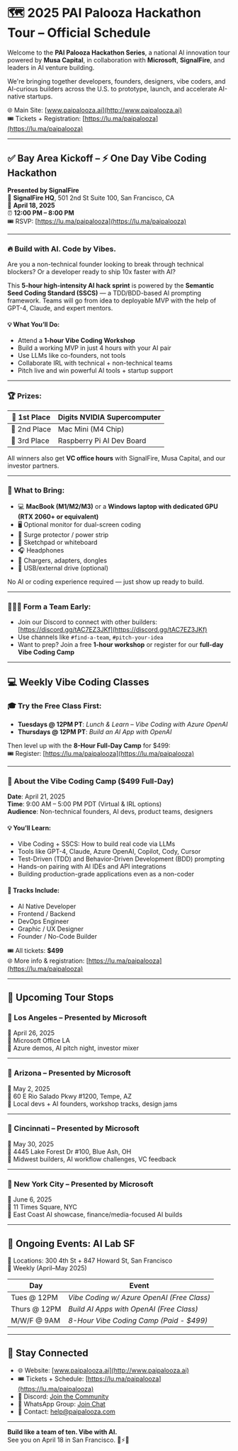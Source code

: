 # 🗺️ 2025 PAI Palooza Hackathon Tour – Official Schedule

Welcome to the **PAI Palooza Hackathon Series**, a national AI innovation tour powered by **Musa Capital**, in collaboration with **Microsoft**, **SignalFire**, and leaders in AI venture building.

We're bringing together developers, founders, designers, vibe coders, and AI-curious builders across the U.S. to prototype, launch, and accelerate AI-native startups.

🌐 Main Site: [www.paipalooza.ai](http://www.paipalooza.ai)  
🎟️ Tickets + Registration: [https://lu.ma/paipalooza](https://lu.ma/paipalooza)

---

## ✅ Bay Area Kickoff – ⚡ One Day Vibe Coding Hackathon  
**Presented by SignalFire**  
📍 **SignalFire HQ**, 501 2nd St Suite 100, San Francisco, CA  
📅 **April 18, 2025**  
⏰ **12:00 PM – 8:00 PM**  
🎟️ RSVP: [https://lu.ma/paipalooza](https://lu.ma/paipalooza)

---

### 🔥 Build with AI. Code by Vibes.

Are you a non-technical founder looking to break through technical blockers? Or a developer ready to ship 10x faster with AI?

This **5-hour high-intensity AI hack sprint** is powered by the **Semantic Seed Coding Standard (SSCS)** — a TDD/BDD-based AI prompting framework. Teams will go from idea to deployable MVP with the help of GPT-4, Claude, and expert mentors.

#### 💡 What You’ll Do:
- Attend a **1-hour Vibe Coding Workshop**
- Build a working MVP in just 4 hours with your AI pair
- Use LLMs like co-founders, not tools
- Collaborate IRL with technical + non-technical teams
- Pitch live and win powerful AI tools + startup support

---

### 🏆 Prizes:
| 🥇 1st Place | Digits NVIDIA Supercomputer |
|-------------|------------------------------|
| 🥈 2nd Place | Mac Mini (M4 Chip)          |
| 🥉 3rd Place | Raspberry Pi AI Dev Board   |

All winners also get **VC office hours** with SignalFire, Musa Capital, and our investor partners.

---

### 🧠 What to Bring:
- 💻 **MacBook (M1/M2/M3)** or a **Windows laptop with dedicated GPU (RTX 2060+ or equivalent)**
- 🖥️ Optional monitor for dual-screen coding
- 🔌 Surge protector / power strip
- 📝 Sketchpad or whiteboard
- 🎧 Headphones
- 🔋 Chargers, adapters, dongles
- 💾 USB/external drive (optional)

No AI or coding experience required — just show up ready to build.

---

### 🧑‍🤝‍🧑 Form a Team Early:
- Join our Discord to connect with other builders: [https://discord.gg/tAC7EZ3JKf](https://discord.gg/tAC7EZ3JKf)  
- Use channels like `#find-a-team`, `#pitch-your-idea`  
- Want to prep? Join a free **1-hour workshop** or register for our **full-day Vibe Coding Camp**

---

## 💻 Weekly Vibe Coding Classes

### 🎓 Try the Free Class First:
- **Tuesdays @ 12PM PT**: *Lunch & Learn – Vibe Coding with Azure OpenAI*  
- **Thursdays @ 12PM PT**: *Build an AI App with OpenAI*

Then level up with the **8-Hour Full-Day Camp** for $499:  
🎟️ Register: [https://lu.ma/paipalooza](https://lu.ma/paipalooza)

---

### 🧠 About the Vibe Coding Camp ($499 Full-Day)

**Date**: April 21, 2025  
**Time**: 9:00 AM – 5:00 PM PDT (Virtual & IRL options)  
**Audience**: Non-technical founders, AI devs, product teams, designers

#### 💡 You’ll Learn:
- Vibe Coding + SSCS: How to build real code via LLMs
- Tools like GPT-4, Claude, Azure OpenAI, Copilot, Cody, Cursor
- Test-Driven (TDD) and Behavior-Driven Development (BDD) prompting
- Hands-on pairing with AI IDEs and API integrations
- Building production-grade applications even as a non-coder

#### 💼 Tracks Include:
- AI Native Developer  
- Frontend / Backend  
- DevOps Engineer  
- Graphic / UX Designer  
- Founder / No-Code Builder

🎟️ All tickets: **$499**  
🌐 More info & registration: [https://lu.ma/paipalooza](https://lu.ma/paipalooza)

---

## 🎉 Upcoming Tour Stops

### 📍 Los Angeles – Presented by Microsoft  
📅 April 26, 2025  
🏢 Microsoft Office LA  
🎤 Azure demos, AI pitch night, investor mixer

---

### 📍 Arizona – Presented by Microsoft  
📅 May 2, 2025  
🏢 60 E Rio Salado Pkwy #1200, Tempe, AZ  
🎤 Local devs + AI founders, workshop tracks, design jams

---

### 📍 Cincinnati – Presented by Microsoft  
📅 May 30, 2025  
🏢 4445 Lake Forest Dr #100, Blue Ash, OH  
🎤 Midwest builders, AI workflow challenges, VC feedback

---

### 📍 New York City – Presented by Microsoft  
📅 June 6, 2025  
🏢 11 Times Square, NYC  
🎤 East Coast AI showcase, finance/media-focused AI builds

---

## 🌁 Ongoing Events: AI Lab SF

📍 Locations: 300 4th St + 847 Howard St, San Francisco  
📆 Weekly (April–May 2025)

| Day         | Event                                             |
|-------------|---------------------------------------------------|
| Tues @ 12PM | *Vibe Coding w/ Azure OpenAI (Free Class)*       |
| Thurs @ 12PM| *Build AI Apps with OpenAI (Free Class)*         |
| M/W/F @ 9AM | *8-Hour Vibe Coding Camp (Paid - $499)*          |

---

## 📡 Stay Connected

- 🌐 Website: [www.paipalooza.ai](http://www.paipalooza.ai)  
- 🎟️ Tickets + Schedule: [https://lu.ma/paipalooza](https://lu.ma/paipalooza)  
- 💬 Discord: [Join the Community](https://discord.gg/tAC7EZ3JKf)  
- 📱 WhatsApp Group: [Join Chat](https://chat.whatsapp.com/JY7HNAQVlb3BzJDbcKO5kv)  
- 📧 Contact: [help@paipalooza.com](mailto:help@paipalooza.com)  

---

**Build like a team of ten. Vibe with AI.**  
See you on April 18 in San Francisco. 🧠⚡🚀
